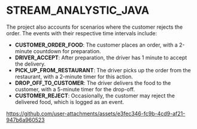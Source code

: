 # STREAM_ANALYSTIC_JAVA

The project also accounts for scenarios where the customer rejects the order. The events with their respective time intervals include:

- **CUSTOMER_ORDER_FOOD**: The customer places an order, with a 2-minute countdown for preparation.
- **DRIVER_ACCEPT**: After preparation, the driver has 1 minute to accept the delivery.
- **PICK_UP_FROM_RESTAURANT**: The driver picks up the order from the restaurant, with a 2-minute timer for this action.
- **DROP_OFF_TO_CUSTOMER**: The driver delivers the food to the customer, with a 5-minute timer for the drop-off.
- **CUSTOMER_REJECT**: Occasionally, the customer may reject the delivered food, which is logged as an event.



https://github.com/user-attachments/assets/e3fec346-fc9b-4cd9-af21-947b6a960523

